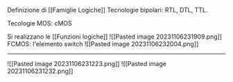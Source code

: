 Definizione di [[Famiglie Logiche]]
Tecnologie bipolari:
RTL, DTL, TTL.

Tecologie MOS:
cMOS

Si realizzano le [[Funzioni logiche]]
![[Pasted image 20231106231909.png]]
FCMOS: l'elemento switch 
![[Pasted image 20231106232004.png]]

---

![[Pasted image 20231106231223.png]]
![[Pasted image 20231106231232.png]]

